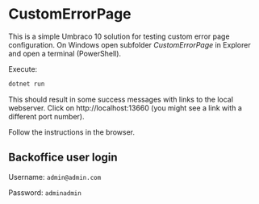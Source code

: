 # CustomErrorPage

This is a simple Umbraco 10 solution for testing custom error page configuration.
On Windows open subfolder *CustomErrorPage* in Explorer and open a terminal (PowerShell).

Execute:

```bash
dotnet run
```

This should result in some success messages with links to the local webserver.
Click on http://localhost:13660 (you might see a link with a different port number).

Follow the instructions in the browser.

## Backoffice user login

Username: `admin@admin.com`

Password: `adminadmin`
